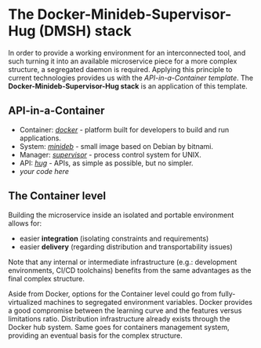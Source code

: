 # The Docker-Minideb-Supervisor-Hug (DMSH) stack

In order to provide a working environment for an interconnected tool, and such turning it into an available microservice piece for a more complex structure, a segregated daemon is required. Applying this principle to current technologies provides us with the _API-in-a-Container template_. The **Docker-Minideb-Supervisor-Hug stack** is an application of this template.

## API-in-a-Container
- Container: [*docker*](https://github.com/docker) - platform built for developers to build and run applications.
- System: [*minideb*](https://github.com/bitnami/minideb) - small image based on Debian by bitnami.
- Manager: [*supervisor*](https://github.com/Supervisor/supervisor) - process control system for UNIX.
- API: [*hug*](https://github.com/timothycrosley/hug) - APIs, as simple as possible, but no simpler.
- *your code here*

## The Container level
Building the microservice inside an isolated and portable environment allows for:
- easier **integration** (isolating constraints and requirements)
- easier **delivery** (regarding distribution and transportability issues)

Note that any internal or intermediate infrastructure (e.g.: development environments, CI/CD toolchains) benefits from the same advantages as the final complex structure.

Aside from Docker, options for the Container level could go from fully-virtualized machines to segregated environment variables. Docker provides a good compromise between the learning curve and the features versus limitations ratio. Distribution infrastructure already exists through the Docker hub system. Same goes for containers management system, providing an eventual basis for the complex structure.

